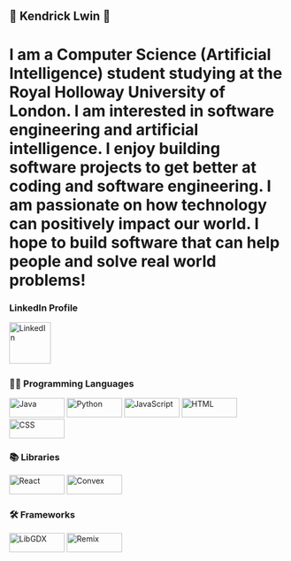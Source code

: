## 🚀 Kendrick Lwin 👋

# I am a Computer Science (Artificial Intelligence) student studying at the Royal Holloway University of London. I am interested in software engineering and artificial intelligence. I enjoy building software projects to get better at coding and software engineering. I am passionate on how technology can positively impact our world. I hope to build software that can help people and solve real world problems!

<h3>LinkedIn Profile</h3>
<a href="https://www.linkedin.com/in/kendrick-lwin/"><img width="75px" alt="LinkedIn" title="LinkedIn" src="https://i.imgur.com/PXyIkWx.png"/></a>
&#8287;&#8287;&#8287;&#8287;&#8287;

<h3>👨‍💻 Programming Languages</h3>
<div style="display: inline-block;">
  <img width="100px" height="35px" alt="Java" src="https://custom-icon-badges.demolab.com/badge/Java-007396.svg?logo=java&logoColor=white">
  <img width="100px" height="35px" alt="Python" src="https://img.shields.io/badge/Python-14354C.svg?logo=python&logoColor=white">
  <img width="100px" height="35px" alt="JavaScript" src="https://img.shields.io/badge/JavaScript-F7DF1E.svg?logo=javascript&logoColor=black">
  <img width="100px" height="35px" alt="HTML" src="https://img.shields.io/badge/HTML-E34F26.svg?logo=html5&logoColor=white">
  <img width="100px" height="35px" alt="CSS" src="https://img.shields.io/badge/CSS-1572B6.svg?logo=css3&logoColor=white">
</div>

<h3>📚 Libraries</h3>
<p>
  <img width="100px" height="35px" alt="React" src="https://img.shields.io/badge/React-61DAFB.svg?logo=react&logoColor=white">
  <img width="100px" height="35px" alt="Convex" src="https://img.shields.io/badge/Convex-00CC66.svg?logo=data:image/svg+xml;base64,PHN2ZyB3aWR0aD0iNjQiIGhlaWdodD0iNjQiIHZpZXdCb3g9IjAgMCA2NCA2NCIgZmlsbD0ibm9uZSIgeG1sbnM9Imh0dHA6Ly93d3cudzMub3JnLzIwMDAvc3ZnIj48cmVjdCB3aWR0aD0iNjQiIGhlaWdodD0iNjQiIGZpbGw9IiMwMEM2NkYiLz48L3N2Zz4=">
</p>

<h3>🛠️ Frameworks</h3>
<p>
  <img width="100px" height="35px" alt="LibGDX" src="https://img.shields.io/badge/LibGDX-9B4F0F.svg?logo=libgdx&logoColor=white">
  <img width="100px" height="35px" alt="Remix" src="https://img.shields.io/badge/Remix-000000.svg?logo=remix&logoColor=white">
</p>
